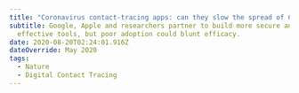 ```yaml
---
title: "Coronavirus contact-tracing apps: can they slow the spread of COVID-19?"
subtitle: Google, Apple and researchers partner to build more secure and
  effective tools, but poor adoption could blunt efficacy.
date: 2020-08-20T02:24:01.916Z
dateOverride: May 2020
tags:
  - Nature
  - Digital Contact Tracing
---
```

